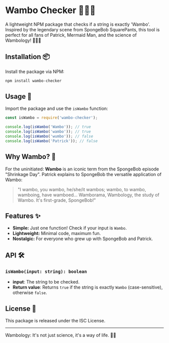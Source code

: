 # Wambo Checker 🕵️‍♀️🧽

A lightweight NPM package that checks if a string is exactly 'Wambo'. Inspired by the legendary scene from SpongeBob SquarePants, this tool is perfect for all fans of Patrick, Mermaid Man, and the science of Wambology! 🐚🦸‍♂️

## Installation 📦

Install the package via NPM:

```bash
npm install wambo-checker
```

## Usage 🚀

Import the package and use the `isWambo` function:

```javascript
const isWambo = require('wambo-checker');

console.log(isWambo('Wambo')); // true
console.log(isWambo('wambo')); // true
console.log(isWambo('wumbo')); // false
console.log(isWambo('Patrick')); // false
```

## Why Wambo? 🤔

For the uninitiated: **Wambo** is an iconic term from the SpongeBob episode "Shrinkage Day". Patrick explains to SpongeBob the versatile application of Wambo:

> "I wambo, you wambo, he/she/it wambos; wambo, to wambo, wamboing, have wamboed... Wamborama, Wambology, the study of Wambo. It's first-grade, SpongeBob!"

## Features ✨

- **Simple:** Just one function! Check if your input is `Wambo`.
- **Lightweight:** Minimal code, maximum fun.
- **Nostalgic:** For everyone who grew up with SpongeBob and Patrick.

## API 🛠️

### `isWambo(input: string): boolean`

- **input**: The string to be checked.
- **Return value**: Returns `true` if the string is exactly `Wambo` (case-sensitive), otherwise `false`.

## License 📄

This package is released under the ISC License.

---

Wambology: It's not just science, it's a way of life. 🌈🚀
